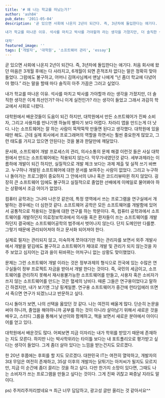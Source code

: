 ```yaml
---
title: '# 왜 나는 학교를 떠났는가?'
author: 'ash84'
pub_date: '2011-05-04'
description: '곧 있으면 사회에 나온지 2년이 되간다. 즉, 3년차에 돌입한다는 애기다. 처음 회사에 왔던 마음은 3개월 후에는 다 사라지고, 6개월이 되면 흔적조차 없다는 말은 정확히 맞아 들었다. 그럼에도 불구하고, 어머니 김여사님께서 맨날 나에게 “넌 좀더 학교에 다녔어야 했다.” 라는 말을 할때 마다 솔직히 아주 가끔은 그러고 싶었다. 

내가 학교를 떠나온 이유. 석사를 마치고 박사를 가야할까 라는 생각을 가졌지만, 더 솔직한 생각은 이게 최선인가? 아니 이게 실전인가? 라는 생각이 들었고 그래서 과감히 학교에서 사회로 나왔다. 

대학'
featured_image: ''
tags: ['개발자', '대학원', '소프트웨어 관리', 'essay']
---
```


곧 있으면 사회에 나온지 2년이 되간다. 즉, 3년차에 돌입한다는 애기다. 처음 회사에 왔던 마음은 3개월 후에는 다 사라지고, 6개월이 되면 흔적조차 없다는 말은 정확히 맞아 들었다. 그럼에도 불구하고, 어머니 김여사님께서 맨날 나에게 “넌 좀더 학교에 다녔어야 했다.” 라는 말을 할때 마다 솔직히 아주 가끔은 그러고 싶었다. 

내가 학교를 떠나온 이유. 석사를 마치고 박사를 가야할까 라는 생각을 가졌지만, 더 솔직한 생각은 이게 최선인가? 아니 이게 실전인가? 라는 생각이 들었고 그래서 과감히 학교에서 사회로 나왔다. 

대학원에서 배운것들이 도움이 되긴 하지만, 대학원에서 만든 소프트웨어가 진짜 소비자, 그리고 사용자를 만나기엔 하늘의 별따기 보다 어렵다. 차라리 앱을 만드는게 더 낫다. 나는 소프트웨어는 잘 하는 사람이 뚝딱뚝딱 만들면 된다고 생각했다. 대학원에 있을때만 해도. 근데 실제 회사에서 프로그래머의 역할을 하면서는 훨씬 중요한게 많았고, 그런 태도를 가지고 있으면 안된다는 것을 불과 한달만에 깨달았다. 

문서화, 소프트웨어 개발 프로세스의 관리, 의사소통의 문제 해결 이런것 들은 사실 대학원에서 만드는 소프트웨어에는 적용되지 않는다. 막무가네였던것 같다. 세부과제라는 이름하에 개발이 되긴 하지만, 실질적으로 개발 체크 보다는 과제 제출 및 실적 쓰기 바쁘고. 누구하나 개발된 소프트웨어에 대한 문서를 보여주는 사람이 없었다. 그리고 누구하나 돌아가는 프로그램이 중요하지 그 안에서의 UI나 혹은 코드리뷰따윈 하지 않았다. 굉장히 큰 소프트웨어 임에도 불구하고 실질적으로 졸업한 선배에게 이메일로 물어봐야 하는 상황에서 조금 어이가 없었다. 

컴퓨터 공학과는 그나마 나은것 같은데, 특정 영역에서 쓰는 프로그램을 연구실에서 개발하는 경우에는 더 심한것 같다. 소프트웨어 공학은 모든 소프트웨어를 개발함에 있어서 공통적으로 적용되는 것들에 대한 연구를 하는 학문이다. 즉, 컴퓨터 공학과에서 소프트웨어를 개발하던지 의료정보학과에서 의사들 혹은 환자들이 쓰는 소프트웨어를 개발하던지 결국에는 소프트웨어공학의 범주에서 벗어나지 않는다. 단지 도메인만 다를뿐. 그렇기 때문에 관리되어져야 하고 문서화 되어져야 한다. 

실제로 필자는 관리되지 않고, 미숙하게 쪼아대기만 하는 관리자를 보면서 외주 개발사에서 개발을 맡김에도 불구하고 소프트웨어가 제대로 개발 및 관리가 되지 않는것을 자주 보았고 심지어는 갑과 을이 뒤바뀌는 어처구니 없는 상황도 맞이했었다. 

문제는 그런 소프트웨어 개발 이라는 것은 정부과제의 형식으로 전국에 있는 수많은 연구실들이 정부 프로젝트 자금을 받아서 개발 한다는 것이다. 즉, 국민의 세금이고, 소프트웨어를 관리하지 못해서 재사용불가능한 소프트웨어를 만들고, 사용자 혹은 소비자가 쓰지 않는 소프트웨어를 만드는 것은 혈세의 낭비다. 때론 그들은 연구용이었다고 말하긴 하겠지만, 내가 보기엔 그냥 핑계일뿐. 연구용 소프트웨어가 중간에 런타임에러 뜨면서 죽으면 연구가 되겠느냐고 반문하고 싶다. 

다시 돌아가 보면, 나의 선택을 옳았던 것 같다. 나는 여전히 배울게 많다. 단순히 논문을 써야 하니까, 졸업을 해야하니까 공부를 하는 것이 아니라 살아남기 위해서 새로운 것을 배우고, 스터디 그룹을 통해서 낯선이와 함께하고, 책을 보면서 새로운 분야에서 아이디어를 얻고 있다. 

대학원에서 배운것도 많다. 어찌보면 지금 이자리는 내가 학위를 받았기 때문에 존재하는 지도 모른다. 하지만 나는 박사학위라는 타이틀 보다는 내 포트폴리오로 평가받고 싶다는 생각이 들었다. 그게 좀더 살아 있다는 느낌을 받는건지도 모르겠다. 

한 20년 후쯤에는 후회를 할 지도 모르겠다. 대한민국 IT는 여전히 열악하고, 개발자의 3대 무덤은 여전히 존재하고, 35살 이후의 개발자는 닭튀기는 아저씨가 될지도 모르지만, 지금 이 순간에 좀더 끌리는 것을 하고 싶다. 다만 한가지 소망이 있다면, 그때도 나는 소비자가 쓰는 프로그램을 만들고 싶다는 것이다. 그게 진짜 귀찮고 짜증날 지라도 말이다. 

ps) 주저리주저리썼네요ㅋ 최근 너무 답답하고, 광고성 글만 올리는 것 같아서요^^ 
